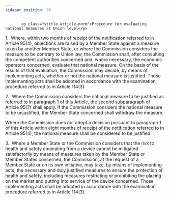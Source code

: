 ```yaml
---
sidebar_position: 95
---
```

           <p class="stitle-article-norm">Procedure for evaluating national measures at Union level</p>
   <p class="norm">1.&nbsp;&nbsp;Where, within two months of receipt of 
the notification referred to in Article&nbsp;95(4), objections are 
raised by a Member&nbsp;State against a measure taken by another 
Member&nbsp;State, or where the Commission considers the measure to be 
contrary to Union law, the Commission shall, after consulting the 
competent authorities concerned and, where necessary, the economic 
operators concerned, evaluate that national measure. On the basis of the
 results of that evaluation, the Commission may decide, by means of 
implementing acts, whether or not the national measure is justified. 
Those implementing acts shall be adopted in accordance with the 
examination procedure referred to in Article&nbsp;114(3).</p>
   <p class="norm">2.&nbsp;&nbsp;Where the Commission considers the 
national measure to be justified as referred to in paragraph&nbsp;1 of 
this Article, the second subparagraph&nbsp;of Article&nbsp;95(7) shall 
apply. If the Commission considers the national measure to be 
unjustified, the Member&nbsp;State concerned shall withdraw the measure.</p>
   <p class="norm">Where the Commission does not adopt a decision 
pursuant to paragraph&nbsp;1 of this Article&nbsp;within eight months of
 receipt of the notification referred to in Article&nbsp;95(4), the 
national measure shall be considered to be justified.</p>
   <p class="norm">3.&nbsp;&nbsp;Where a Member&nbsp;State or the 
Commission considers that the risk to health and safety emanating from a
 device cannot be mitigated satisfactorily by means of measures taken by
 the Member&nbsp;State or Member&nbsp;States concerned, the Commission, 
at the request of a Member&nbsp;State or on its own initiative, may 
take, by means of implementing acts, the necessary and duly justified 
measures to ensure the protection of health and safety, including 
measures restricting or prohibiting the placing on the market and 
putting into service of the device concerned. Those implementing acts 
shall be adopted in accordance with the examination procedure referred 
to in Article&nbsp;114(3).</p>